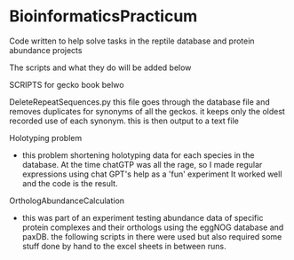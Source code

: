 # BioinformaticsPracticum
Code written to help solve tasks in the reptile database and protein abundance projects

The scripts and what they do will be added below

SCRIPTS for gecko book belwo

DeleteRepeatSequences.py 
this file goes through the database file and removes duplicates for synonyms of all the geckos. it keeps only the oldest recorded use of each synonym. this is then output to a text file

Holotyping problem
- this problem shortening holotyping data for each species in the database. At the time chatGTP was all the rage, so I made regular expressions using chat GPT's help as a 'fun' experiment It worked well and the code is the result.

OrthologAbundanceCalculation
- this was part of an experiment testing abundance data of specific protein complexes and their orthologs using the eggNOG database and paxDB. the following scripts in there were used but also required some stuff done by hand to the excel sheets in between runs. 
